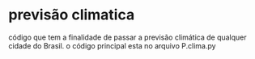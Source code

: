 # previsão climatica
código que tem a finalidade de passar a previsão climática de qualquer cidade do Brasil.
o código principal esta no arquivo P.clima.py
